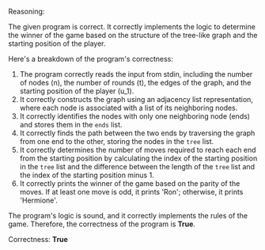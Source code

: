 Reasoning:

The given program is correct. It correctly implements the logic to determine the winner of the game based on the structure of the tree-like graph and the starting position of the player.

Here's a breakdown of the program's correctness:

1. The program correctly reads the input from stdin, including the number of nodes (n), the number of rounds (t), the edges of the graph, and the starting position of the player (u_1).
2. It correctly constructs the graph using an adjacency list representation, where each node is associated with a list of its neighboring nodes.
3. It correctly identifies the nodes with only one neighboring node (ends) and stores them in the `ends` list.
4. It correctly finds the path between the two ends by traversing the graph from one end to the other, storing the nodes in the `tree` list.
5. It correctly determines the number of moves required to reach each end from the starting position by calculating the index of the starting position in the `tree` list and the difference between the length of the `tree` list and the index of the starting position minus 1.
6. It correctly prints the winner of the game based on the parity of the moves. If at least one move is odd, it prints 'Ron'; otherwise, it prints 'Hermione'.

The program's logic is sound, and it correctly implements the rules of the game. Therefore, the correctness of the program is **True**.

Correctness: **True**